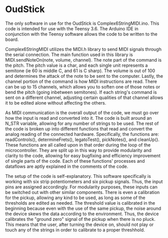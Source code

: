 # OudStick
The only software in use for the OudStick is Complex6StringMIDI.ino. This code is intended for use with the Teensy 3.6. The Arduino IDE in conjunction with the Teensy software allows the code to be written to the board.

Complex6StringMIDI utilizes the MIDI.h library to send MIDI signals through the serial connection. The main function used in this library is MIDI.sendNoteOn(note, volume, channel). The note part of the command is the pitch. The pitch value is a char, and each single unit represents a semitone (ie 60 is middle C, and 61 is C sharp). The volume is out of 100 and determines the attack of the note to be sent to the computer. Lastly, the channel portion of the command is how MIDI instructions are read. There can be up to 15 channels, which allows you to soften one of those notes or bend the pitch (going inbetween semitones). If each string's command is sent on a different channel, adjusting certain qualities of that channel allows it to be edited alone without affecting the others.

As MIDI communication is the overall output of the code, we must go over how the input is read and converted into it. The code is built around an N_STR variable, allowing for any number of strings to be used. The rest of the code is broken up into different functions that read and convert the analog reading of the connected hardware. Specifically, the functions are: readControls(), determineFrets(), legatoTest(), pickNotes(), and cleanUp(). These functions are all called upon in that order during the loop of the microcontroller. They are split up in this way to provide modularity and clarity to the code, allowing for easy bugfixing and efficiency improvement of single parts of the code. Each of these functions' processes and dataflows are aptly explained in the comments of the code.

The setup of the code is self-explanatory. This software specifically is working with six strip potentiometers and six pickup signals. Thus, the input pins are assigned accordingly. For modularity purposes, these inputs can be switched out with other similar components. There is even a calibration for the pickup, allowing any kind to be used, as long as some of the thresholds are edited as needed. The threshold value is calibrated in the beginning because even with the use of the same pickup, the noise around the device skews the data according to the environment. Thus, the device calibrates the "ground zero" signal of the pickup when there is no pluck. This means that the user, after turning the device on, should not play or touch any of the strings in order to calibrate to a proper threshhold. 
